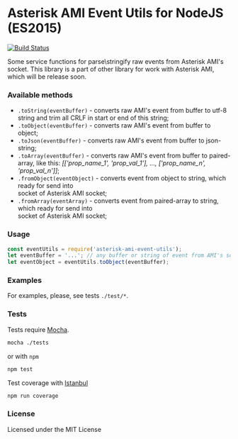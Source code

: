 # Asterisk AMI Event Utils for NodeJS (ES2015) 

[![Build Status](https://travis-ci.org/BelirafoN/asterisk-ami-event-utils.svg?branch=master)](https://travis-ci.org/BelirafoN/asterisk-ami-event-utils)

Some service functions for parse\stringify raw events from Asterisk AMI's socket. 
This library is a part of other library for work with Asterisk AMI, which will be release soon.

### Available methods 

* `.toString(eventBuffer)` - converts raw AMI's event from buffer to utf-8 string
and trim all CRLF in start or end of this string;
* `.toObject(eventBuffer)` - converts raw AMI's event from buffer to object;
* `.toJson(eventBuffer)` - converts raw AMI's event from buffer to json-string;
* `.toArray(eventBuffer)` - converts raw AMI's event from buffer to paired-array, 
like this: *[['prop_name_1', 'prop_val_1'], ..., ['prop_name_n', 'prop_val_n']]*;
* `.fromObject(eventObject)` - converts event from object to string, which ready for send into  
socket of Asterisk AMI socket; 
* `.fromArray(eventArray)` - converts event from paired-array to string, which ready for send into  
socket of Asterisk AMI socket;

### Usage 

```javascript
const eventUtils = require('asterisk-ami-event-utils');
let eventBuffer = '...'; // any buffer or string of event from AMI's socket or from other place
let eventObject = eventUtils.toObject(eventBuffer);
```

### Examples 

For examples, please, see tests `./test/*`.

### Tests 

Tests require [Mocha](https://mochajs.org/). 

```bash 
mocha ./tests
``` 

or with `npm` 

```bash
npm test 
```

Test coverage with [Istanbul](https://gotwarlost.github.io/istanbul/) 

```bash
npm run coverage
```

### License 

Licensed under the MIT License